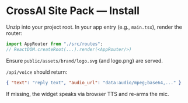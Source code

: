 # CrossAI Site Pack — Install

Unzip into your project root. In your app entry (e.g., `main.tsx`), render the router:
```ts
import AppRouter from "./src/routes";
// ReactDOM.createRoot(...).render(<AppRouter/>)
```
Ensure `public/assets/brand/logo.svg` (and logo.png) are served.

`/api/voice` should return:
```json
{ "text": "reply text", "audio_url": "data:audio/mpeg;base64,..." }
```
If missing, the widget speaks via browser TTS and re-arms the mic.
